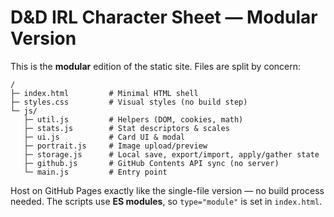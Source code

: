 # D&D IRL Character Sheet — Modular Version

This is the **modular** edition of the static site. Files are split by concern:

```
/
├─ index.html         # Minimal HTML shell
├─ styles.css         # Visual styles (no build step)
└─ js/
   ├─ util.js         # Helpers (DOM, cookies, math)
   ├─ stats.js        # Stat descriptors & scales
   ├─ ui.js           # Card UI & modal
   ├─ portrait.js     # Image upload/preview
   ├─ storage.js      # Local save, export/import, apply/gather state
   ├─ github.js       # GitHub Contents API sync (no server)
   └─ main.js         # Entry point
```

Host on GitHub Pages exactly like the single-file version — no build process needed. The scripts use **ES modules**, so `type="module"` is set in `index.html`.
